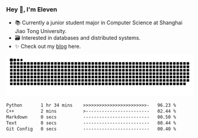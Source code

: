### Hey 👋, I'm Eleven

- 📚 Currently a junior student major in Computer Science at Shanghai Jiao Tong University.
- 🗃️ Interested in databases and distributed systems.
- ✨ Check out my [blog](https://blog.eleven.wiki) here.

![github contribution grid snake animation](https://raw.githubusercontent.com/El-even-11/El-even-11/output/github-contribution-grid-snake.svg)

<!--START_SECTION:waka-->

```text
Python       1 hr 34 mins    >>>>>>>>>>>>>>>>>>>>>>>>-   96.23 %
C++          2 mins          >------------------------   02.44 %
Markdown     0 secs          -------------------------   00.50 %
Text         0 secs          -------------------------   00.44 %
Git Config   0 secs          -------------------------   00.40 %
```

<!--END_SECTION:waka-->
